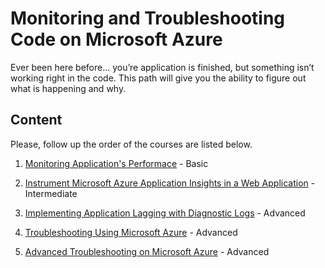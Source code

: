 # Monitoring and Troubleshooting Code on Microsoft Azure
Ever been here before... you’re application is finished, but something isn’t working right in the code. This path will give you the ability to figure out what is happening and why.

## Content

Please, follow up the order of the courses are listed below.

1. [Monitoring Application's Performace](https://app.pluralsight.com/library/courses/microsoft-azure-performance-monitoring) - Basic

2. [Instrument Microsoft Azure Application Insights in a Web Application](https://app.pluralsight.com/library/courses/microsoft-azure-application-insights-web-application-instrument) - Intermediate

3. [Implementing Application Lagging with Diagnostic Logs](https://app.pluralsight.com/library/courses/microsoft-azure-application-logging-diagnostic-logs-implementing) - Advanced

4. [Troubleshooting Using Microsoft Azure](https://app.pluralsight.com/library/courses/microsoft-azure-portal-troubleshooting-using) - Advanced

5. [Advanced Troubleshooting on Microsoft Azure](https://app.pluralsight.com/library/courses/microsoft-azure-troubleshooting-advanced) - Advanced